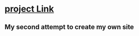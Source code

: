 # [project Link](https://ymhaah.github.io/Example2_hero/)
## My second attempt to create my own site
